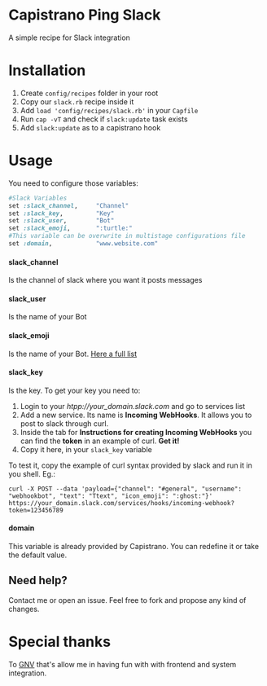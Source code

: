 Capistrano Ping Slack
=====================

A simple recipe for Slack integration

# Installation

1. Create `config/recipes` folder in your root
2. Copy our `slack.rb` recipe inside it
3. Add `load 'config/recipes/slack.rb'` in your `Capfile`
4. Run `cap -vT` and check if `slack:update` task exists
5. Add `slack:update` as to a capistrano hook

# Usage

You need to configure those variables:

```ruby
#Slack Variables
set :slack_channel,     "Channel"
set :slack_key,         "Key"
set :slack_user,        "Bot"
set :slack_emoji,       ":turtle:"
#This variable can be overwrite in multistage configurations file
set :domain,            "www.website.com"
```

#### slack_channel
Is the channel of slack where you want it posts messages

#### slack_user
Is the name of your Bot

#### slack_emoji
Is the name of your Bot. [Here a full list](http://www.emoji-cheat-sheet.com/)

#### slack_key
Is the key.
To get your key you need to:

1. Login to your *htpp://your_domain.slack.com* and go to services list
2. Add a new service. Its name is **Incoming WebHooks**. It allows you to post to slack through curl.
2. Inside the tab for **Instructions for creating Incoming WebHooks** you can find the **token** in an example of curl. **Get it!**
3. Copy it here, in your `slack_key` variable

To test it, copy the example of curl syntax provided by slack and run it in you shell.
Eg.:
```
curl -X POST --data 'payload={"channel": "#general", "username": "webhookbot", "text": "Ttext", "icon_emoji": ":ghost:"}' https://your_domain.slack.com/services/hooks/incoming-webhook?token=123456789
```

#### domain
This variable is already provided by Capistrano.
You can redefine it or take the default value.

## Need help?
Contact me or open an issue.
Feel free to fork and propose any kind of changes.

# Special thanks
To [GNV](http://gnvpartners.com) that's allow me in having fun with with frontend and system integration.